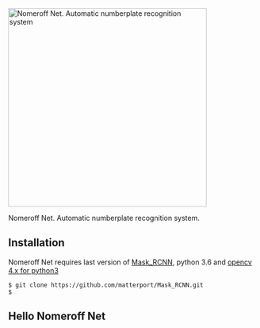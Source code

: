<img width="400" src="http://linux.ria.ua/img/articles/numberplate_detection/nomeroff_net.svg" alt="Nomeroff Net. Automatic numberplate recognition system"/>

Nomeroff Net. Automatic numberplate recognition system.

## Installation

Nomeroff Net requires last version of [Mask_RCNN](https://github.com/matterport/Mask_RCNN), python 3.6 and [opencv 4.x for python3](https://opencv.org/) 

```
$ git clone https://github.com/matterport/Mask_RCNN.git
$ 
```

## Hello Nomeroff Net

```python
```